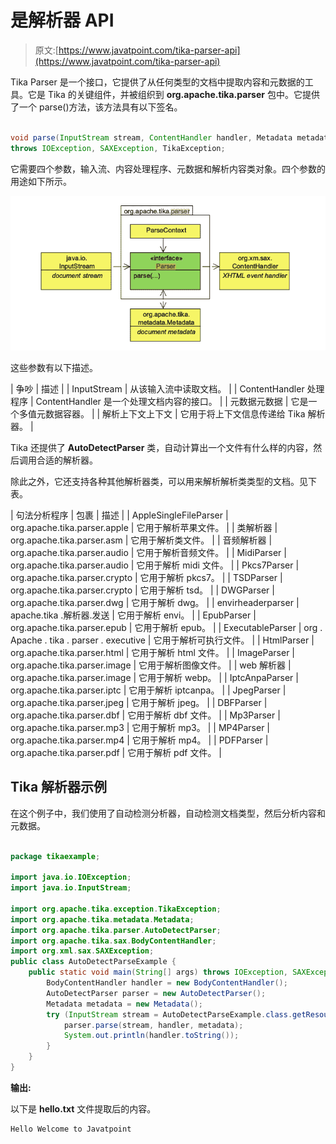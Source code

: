 # 是解析器 API

> 原文:[https://www.javatpoint.com/tika-parser-api](https://www.javatpoint.com/tika-parser-api)

Tika Parser 是一个接口，它提供了从任何类型的文档中提取内容和元数据的工具。它是 Tika 的关键组件，并被组织到 **org.apache.tika.parser** 包中。它提供了一个 parse()方法，该方法具有以下签名。

```java

void parse(InputStream stream, ContentHandler handler, Metadata metadata, ParseContext context)
throws IOException, SAXException, TikaException;

```

它需要四个参数，输入流、内容处理程序、元数据和解析内容类对象。四个参数的用途如下所示。

![Tika Parser API](img/d7ff0fbf7007f8db89b1fc1ff9244e55.png)

这些参数有以下描述。

| 争吵 | 描述 |
| InputStream | 从该输入流中读取文档。 |
| ContentHandler 处理程序 | ContentHandler 是一个处理文档内容的接口。 |
| 元数据元数据 | 它是一个多值元数据容器。 |
| 解析上下文上下文 | 它用于将上下文信息传递给 Tika 解析器。 |

Tika 还提供了 **AutoDetectParser** 类，自动计算出一个文件有什么样的内容，然后调用合适的解析器。

除此之外，它还支持各种其他解析器类，可以用来解析解析类类型的文档。见下表。

| 句法分析程序 | 包裹 | 描述 |
| AppleSingleFileParser | org.apache.tika.parser.apple | 它用于解析苹果文件。 |
| 类解析器 | org.apache.tika.parser.asm | 它用于解析类文件。 |
| 音频解析器 | org.apache.tika.parser.audio | 它用于解析音频文件。 |
| MidiParser | org.apache.tika.parser.audio | 它用于解析 midi 文件。 |
| Pkcs7Parser | org.apache.tika.parser.crypto | 它用于解析 pkcs7。 |
| TSDParser | org.apache.tika.parser.crypto | 它用于解析 tsd。 |
| DWGParser | org.apache.tika.parser.dwg | 它用于解析 dwg。 |
| envirheaderparser | apache.tika .解析器.发送 | 它用于解析 envi。 |
| EpubParser | org.apache.tika.parser.epub | 它用于解析 epub。 |
| ExecutableParser | org . Apache . tika . parser . executive | 它用于解析可执行文件。 |
| HtmlParser | org.apache.tika.parser.html | 它用于解析 html 文件。 |
| ImageParser | org.apache.tika.parser.image | 它用于解析图像文件。 |
| web 解析器 | org.apache.tika.parser.image | 它用于解析 webp。 |
| IptcAnpaParser | org.apache.tika.parser.iptc | 它用于解析 iptcanpa。 |
| JpegParser | org.apache.tika.parser.jpeg | 它用于解析 jpeg。 |
| DBFParser | org.apache.tika.parser.dbf | 它用于解析 dbf 文件。 |
| Mp3Parser | org.apache.tika.parser.mp3 | 它用于解析 mp3。 |
| MP4Parser | org.apache.tika.parser.mp4 | 它用于解析 mp4。 |
| PDFParser | org.apache.tika.parser.pdf | 它用于解析 pdf 文件。 |

## Tika 解析器示例

在这个例子中，我们使用了自动检测分析器，自动检测文档类型，然后分析内容和元数据。

```java

package tikaexample;

import java.io.IOException;
import java.io.InputStream;

import org.apache.tika.exception.TikaException;
import org.apache.tika.metadata.Metadata;
import org.apache.tika.parser.AutoDetectParser;
import org.apache.tika.sax.BodyContentHandler;
import org.xml.sax.SAXException;
public class AutoDetectParseExample {
	public static void main(String[] args) throws IOException, SAXException, TikaException {
		BodyContentHandler handler = new BodyContentHandler();
	    AutoDetectParser parser = new AutoDetectParser();
	    Metadata metadata = new Metadata();
	    try (InputStream stream = AutoDetectParseExample.class.getResourceAsStream("hello.txt")) {
	        parser.parse(stream, handler, metadata);
	        System.out.println(handler.toString());
	    }
	}
}

```

**输出:**

以下是 **hello.txt** 文件提取后的内容。

```java
Hello Welcome to Javatpoint

```